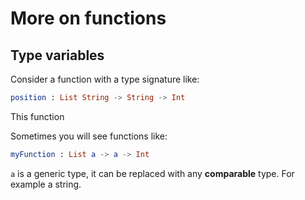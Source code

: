 # More on functions

## Type variables

Consider a function with a type signature like:

```elm
position : List String -> String -> Int
```

This function 

Sometimes you will see functions like:

```elm
myFunction : List a -> a -> Int
```

`a` is a generic type, it can be replaced with any __comparable__ type. For example a string.